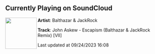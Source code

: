 ## Currently Playing on SoundCloud

[<img align="left" width="100" src="https://i1.sndcdn.com/artworks-gMBKy66v5mwvMdS0-lpz56A-t500x500.jpg">](https://soundcloud.com/balthazar-jackrock/john-askew-escapism-balthazar-jackrock-remix-vii-1)

**Artist**: Balthazar & JackRock 

**Track**: John Askew - Escapism (Balthazar & JackRock Remix) [VII]

Last updated at 09/24/2023 16:08
